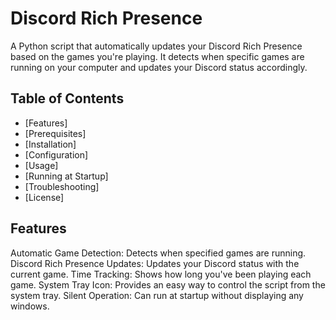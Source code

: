 # Discord Rich Presence
A Python script that automatically updates your Discord Rich Presence based on the games you're playing. It detects when specific games are running on your computer and updates your Discord status accordingly.

## Table of Contents
- [Features]
- [Prerequisites]
- [Installation]
- [Configuration]
- [Usage]
- [Running at Startup]
- [Troubleshooting]
- [License]

## Features
Automatic Game Detection: Detects when specified games are running.
Discord Rich Presence Updates: Updates your Discord status with the current game.
Time Tracking: Shows how long you've been playing each game.
System Tray Icon: Provides an easy way to control the script from the system tray.
Silent Operation: Can run at startup without displaying any windows.
